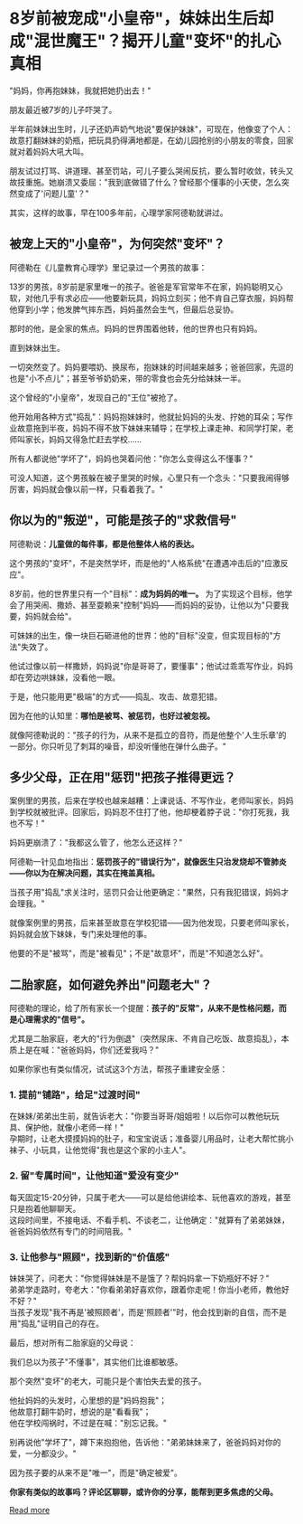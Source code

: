# 8岁前被宠成"小皇帝"，妹妹出生后却成"混世魔王"？揭开儿童"变坏"的扎心真相


"妈妈，你再抱妹妹，我就把她扔出去！"  

朋友最近被7岁的儿子吓哭了。  

半年前妹妹出生时，儿子还奶声奶气地说"要保护妹妹"，可现在，他像变了个人：故意打翻妹妹的奶瓶，把玩具扔得满地都是，在幼儿园抢别的小朋友的零食，回家就对着妈妈大吼大叫。  

朋友试过打骂、讲道理、甚至罚站，可儿子要么哭闹反抗，要么暂时收敛，转头又故技重施。她崩溃又委屈："我到底做错了什么？曾经那个懂事的小天使，怎么突然变成了'问题儿童'？"  


其实，这样的故事，早在100多年前，心理学家阿德勒就讲过。  


## 被宠上天的"小皇帝"，为何突然"变坏"？  

阿德勒在《儿童教育心理学》里记录过一个男孩的故事：  

13岁的男孩，8岁前是家里唯一的孩子。爸爸是军官常年不在家，妈妈聪明又心软，对他几乎有求必应——他要新玩具，妈妈立刻买；他不肯自己穿衣服，妈妈帮他穿到小学；他发脾气摔东西，妈妈虽然会生气，但最后总妥协。  

那时的他，是全家的焦点。妈妈的世界围着他转，他的世界也只有妈妈。  

直到妹妹出生。  

一切突然变了。妈妈要喂奶、换尿布，抱妹妹的时间越来越多；爸爸回家，先逗的也是"小不点儿"；甚至爷爷奶奶来，带的零食也会先分给妹妹一半。  

这个曾经的"小皇帝"，发现自己的"王位"被抢了。  

他开始用各种方式"捣乱"：妈妈抱妹妹时，他就扯妈妈的头发、拧她的耳朵；写作业故意拖到半夜，妈妈不得不放下妹妹来辅导；在学校上课走神、和同学打架，老师叫家长，妈妈又得急忙赶去学校......  

所有人都说他"学坏了"，妈妈也哭着问他："你怎么变得这么不懂事？"  

可没人知道，这个男孩躲在被子里哭的时候，心里只有一个念头："只要我闹得够厉害，妈妈就会像以前一样，只看着我了。"  


## 你以为的"叛逆"，可能是孩子的"求救信号"  

阿德勒说：**儿童做的每件事，都是他整体人格的表达。**  

这个男孩的"变坏"，不是突然学坏，而是他的"人格系统"在遭遇冲击后的"应激反应"。  

8岁前，他的世界里只有一个"目标"：**成为妈妈的唯一。** 为了实现这个目标，他学会了用哭闹、撒娇、甚至耍赖来"控制"妈妈——而妈妈的妥协，让他以为"只要我要，妈妈就会给"。  

可妹妹的出生，像一块巨石砸进他的世界：他的"目标"没变，但实现目标的"方法"失效了。  

他试过像以前一样撒娇，妈妈说"你是哥哥了，要懂事"；他试过乖乖写作业，妈妈却在旁边哄妹妹，没看他一眼。  

于是，他只能用更"极端"的方式——捣乱、攻击、故意犯错。  

因为在他的认知里：**哪怕是被骂、被惩罚，也好过被忽视。**  

就像阿德勒说的："孩子的行为，从来不是孤立的音符，而是他整个'人生乐章'的一部分。你只听见了刺耳的噪音，却没听懂他在弹什么曲子。"  


## 多少父母，正在用"惩罚"把孩子推得更远？  

案例里的男孩，后来在学校也越来越糟：上课说话、不写作业，老师叫家长，妈妈到学校就被批评。回家后，妈妈忍不住打了他，他却梗着脖子说："你打死我，我也不写！"  

妈妈更崩溃了："我都这么管了，他怎么还这样？"  

阿德勒一针见血地指出：**惩罚孩子的"错误行为"，就像医生只治发烧却不管肺炎——你以为在解决问题，其实在掩盖真相。**  

当孩子用"捣乱"求关注时，惩罚只会让他更确定："果然，只有我犯错误，妈妈才会理我。"  

就像案例里的男孩，后来甚至故意在学校犯错——因为他发现，只要老师叫家长，妈妈就会放下妹妹，专门来处理他的事。  

他要的不是"被骂"，而是"被看见"；不是"故意坏"，而是"不知道怎么好"。  


## 二胎家庭，如何避免养出"问题老大"？  

阿德勒的理论，给了所有家长一个提醒：**孩子的"反常"，从来不是性格问题，而是心理需求的"信号"。**  

尤其是二胎家庭，老大的"行为倒退"（突然尿床、不肯自己吃饭、故意捣乱），本质上是在喊："爸爸妈妈，你们还爱我吗？"  

如果你家也有类似情况，试试这3个方法，帮孩子重建安全感：  

### 1. 提前"铺路"，给足"过渡时间"  
在妹妹/弟弟出生前，就告诉老大："你要当哥哥/姐姐啦！以后你可以教他玩玩具、保护他，就像小老师一样！"  
孕期时，让老大摸摸妈妈的肚子，和宝宝说话；准备婴儿用品时，让老大帮忙挑小袜子、小玩具，让他觉得"我也是这个家的小主人"。  

### 2. 留"专属时间"，让他知道"爱没有变少"  
每天固定15-20分钟，只属于老大——可以是给他讲绘本、玩他喜欢的游戏，甚至只是抱着他聊聊天。  
这段时间里，不接电话、不看手机、不谈老二，让他确定："就算有了弟弟妹妹，爸爸妈妈依然有专门的时间陪我。"  

### 3. 让他参与"照顾"，找到新的"价值感"  
妹妹哭了，问老大："你觉得妹妹是不是饿了？帮妈妈拿一下奶瓶好不好？"  
弟弟学走路时，夸老大："你看弟弟好喜欢你，跟着你走呢！你当小老师，教他好不好？"  
当孩子发现"我不再是'被照顾者'，而是'照顾者'"时，他会找到新的自信，而不是用"捣乱"证明自己的存在。  


最后，想对所有二胎家庭的父母说：  

我们总以为孩子"不懂事"，其实他们比谁都敏感。  

那个突然"变坏"的老大，可能只是个害怕失去爱的孩子。  

他扯妈妈的头发时，心里想的是"妈妈抱我"；  
他故意打翻牛奶时，想说的是"看看我"；  
他在学校闯祸时，不过是在喊："别忘记我。"  

别再说他"学坏了"，蹲下来抱抱他，告诉他："弟弟妹妹来了，爸爸妈妈对你的爱，一分都没少。"  

因为孩子要的从来不是"唯一"，而是"确定被爱"。  

**你家有类似的故事吗？评论区聊聊，或许你的分享，能帮到更多焦虑的父母。**

[Read more](https://www.diancang.xyz/waiguomingzhu/17921/335653.html)
